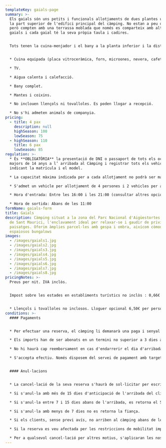 ```yaml
---
templateKey: gaials-page
summary: >-
  Els gaials són uns petits i funcionals allotjaments de dues plantes ubicats a
  la part superior de l'edifici principal del càmping. No estan a peu de carrer,
  però compten amb una terrassa moblada que només es comparteix amb altres
  gaials i cada gaial té la seva pròpia taula i cadires.


  Tots tenen la cuina-menjador i el bany a la planta inferior i la distribució de les habitacions varia segons el gaial. Les habitacions són sota teulada; els de 4 persones tenen dues habitacions i els de 6 persones en tenen 3.


  * Cuina equipada (placa vitroceràmica, forn, microones, nevera, cafetera, parament, vaixella...)

  * TV.

  * Aigua calenta i calefacció.

  * Bany complet.

  * Mantes i coixins.

  * No inclouen llençols ni tovalloles. Es poden llogar a recepció.

  * No s'hi admeten animals de companyia.
pricing:
  - title: 4 pax
    description: null
    highSeason: 100
    lowSeason: 75
  - highSeason: 110
    title: 6 pax
    lowSeason: 85
regulation: >-
  * És **OBLIGATÒRIA** la presentació de DNI o passaport de tots els ocupants
  majors de 14 anys a l’ arribada al Càmping i registrar tots els vehicles,
  indicant la matrícula i el model.

  * La capacitat màxima indicada per a cada allotjament no podrà ser mai superada sense autorització.

  * S'admet un vehicle per allotjament de 4 persones i 2 vehicles per allotjament de 6 persones inclosos en el preu. Tot vehicle suplementari haurà de ser registrat i abonat segons tarifa en vigor.

  * Hora d'entrada: Entre les 16:00 i les 21:00 (consultar altres opcions).

  * Hora de sortida: Abans de les 11:00
formName: gaials-form
title: Gaials
description: Càmping situat a la zona del Parc Nacional d'Aigüestortes i Estany
  de Sant Maurici, l'enclavament ideal per relaxar-se i gaudir de privilegiats
  paisatges. Oferim àmplies parcel·les amb gespa i ombra, aixícom còmodes i
  espaiosos bungalows
images:
  - /images/gaials1.jpg
  - /images/gaials2.jpg
  - /images/gaials3.jpg
  - /images/gaials4.jpg
  - /images/gaials5.jpg
  - /images/gaials6.jpg
  - /images/gaials7.jpg
  - /images/gaials8.jpg
pricingNotes: >-
  Preus per nit. IVA inclòs.


  Impost sobre les estades en establiments turístics no inclòs : 0,66€ .Tarifa per persona (+16 anys) i dia, amb un màxim de 7 dies.


  * Llençols i tovalloles no inclosos. Lloguer opcional 6,50€ per persona i estada.
conditions: >-
  #### Pagaments


  * Per efectuar una reserva, el càmping li demanarà una paga i senyal que, depenent de la temporada, pot arribar a ser del 40% sobre el total de l'estada.

  * Els imports han de ser abonats en un termini no superior a 3 dies a comptar de la data de la sol·licitud i es realitzaran mitjançant transferència al compte que es comunicarà en el moment de formalitzar la reserva. La quantitat restant es liquidarà a l'arribada al càmping.

  * No hi haurà cap reemborsament en cas d'endarrerir el dia d'arribada o anticipar el dia de sortida.

  * S'accepta efectiu. Només disposem del servei de pagament amb targeta durant els mesos de Juliol i Agost. Existeix també la possibilitat de realitzar una transferència bancària .


  #### Anul·lacions


  * La cancel·lació de la seva reserva s'haurà de sol·licitar per escrit mitjançant correu electrònic a *[info@campinglamola.com](mailto:info@campinglamola.com)*

  * Si s'anul·la amb més de 15 dies d'anticipació de l'arribada del client, es retorna el 90% de la fiança.

  * Si s'anul·la entre 7 i 15 dies abans de l'arribada, es retorna el 50% de la fiança.

  * Si s'anul·la amb menys de 7 dies no es retorna la fiança.

  * Si els clients, sense previ avís, no arriben al càmping abans de les 22.00 h. del dia d'arribada, s'entendrà cancel·lada la reserva.

  * Si la reserva es veu afectada per les restriccions de mobilitat imposades pel Govern en relació al Covid-19, es reemborsarà del 100% del dipòsit entregat. 

  * Per a qualsevol cancel·lació per altres motius, s'aplicaran les nostres Condicions Generals d'anul·lació.
---
```


